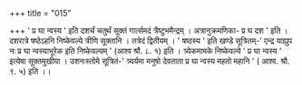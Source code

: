 +++
title = "015"

+++
' प्र घा न्वस्य ' इति दशर्चं चतुर्थं सूक्तं गार्त्समदं त्रैष्टुभमैन्द्रम् । अत्रानुक्रमणिका- प्र घ दश ' इति ।दशरात्रे षष्ठेऽहनि निष्केवल्ये त्रीणि सूक्तानि । तत्रेदं द्वितीयम् । ' षष्ठस्य ' इति खण्डे सूत्रितम्-' एन्द्र याह्युप नः प्र घा न्वस्याभूरेक इति निष्केवल्यम् ' (आश्व श्रौ. ८. १) इति । त्र्येकमामके निष्केवल्ये ' प्र घा न्वस्य ' इत्येषा सूक्तमुखीया । उशनःस्तोमे सूत्रितं-' त्र्यर्यमा मनुषो देवताता प्र घा न्वस्य महतो महानि ' ( आश्व. श्रौ. ९. ५) इति ।।